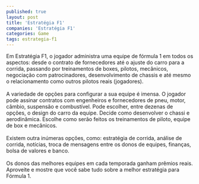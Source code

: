 ```yaml
---
published: true
layout: post
title: 'Estratégia F1'
companies: 'Estratégia F1'
categories: Game
tags: estrategia-f1
---
```

Em Estratégia F1, o jogador administra uma equipe de fórmula 1 em todos os aspectos: desde o contrato de fornecedores até o ajuste do carro para a corrida, passando por treinamentos de boxes, pilotos, mecânicos, negociação com patrocinadores, desenvolvimento de chassis e até mesmo o relacionamento como outros pilotos reais (jogadores).<br /><br />A variedade de opções para configurar a sua equipe é imensa. O jogador pode assinar contratos com engenheiros e fornecedores de pneu, motor, câmbio, suspensão e combustível. Pode escolher, entre dezenas de opções, o design do carro da equipe. Decide como desenvolver o chassi e aerodinâmica. Escolhe como serão feitos os treinamentos de piloto, equipe de box e mecânicos.<br /><br />Existem outra inúmeras opções, como: estratégia de corrida, análise de corrida, notícias, troca de mensagens entre os  donos de equipes, finanças, bolsa de valores e banco.<br /><br />Os donos das melhores equipes em cada temporada ganham prêmios reais. Aproveite e mostre que você sabe tudo sobre a melhor estratégia para Fórmula 1.